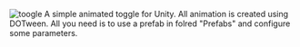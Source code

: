 ![toogle](https://github.com/LexMash/AnimatedToggle/assets/101925088/2d5b8f8b-4d4c-472e-8fcc-f52d4789f566)
A simple animated toggle for Unity.
All animation is created using DOTween.
All you need is to use a prefab in folred "Prefabs" and configure some parameters.
